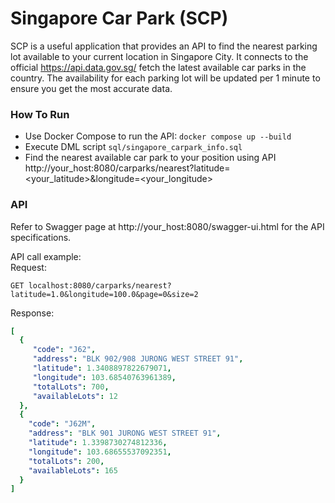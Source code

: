 # Singapore Car Park (SCP)
SCP is a useful application that provides an API to find the nearest parking lot available to your current location in Singapore City.
It connects to the official https://api.data.gov.sg/ fetch the latest available car parks in the country. The availability for each parking
lot will be updated per 1 minute to ensure you get the most accurate data.


### How To Run
* Use Docker Compose to run the API: ```docker compose up --build``` 
* Execute DML script ```sql/singapore_carpark_info.sql```
* Find the nearest available car park to your position using API http://your_host:8080/carparks/nearest?latitude=<your_latitude>&longitude=<your_longitude>

### API
Refer to Swagger page at  http://your_host:8080/swagger-ui.html for the API specifications.

API call example:  
Request:  
```
GET localhost:8080/carparks/nearest?latitude=1.0&longitude=100.0&page=0&size=2  
```
Response:
```yaml
[
  {
     "code": "J62",
     "address": "BLK 902/908 JURONG WEST STREET 91",
     "latitude": 1.3408897822679071,
     "longitude": 103.68540763961389,
     "totalLots": 700,
     "availableLots": 12
  },
  {
    "code": "J62M",
    "address": "BLK 901 JURONG WEST STREET 91",
    "latitude": 1.3398730274812336,
    "longitude": 103.68655537092351,
    "totalLots": 200,
    "availableLots": 165
  }
]
```





